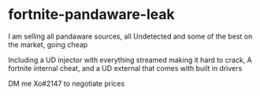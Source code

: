 # fortnite-pandaware-leak

I am selling all pandaware sources, all Undetected and some of the best on the market, going cheap

Including a UD injector with everything streamed making it hard to crack, A fortnite internal cheat, and a UD external that comes with built in drivers

DM me Xo#2147 to negotiate prices
